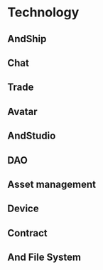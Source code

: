 # Technology


## AndShip

## Chat

## Trade

## Avatar

## AndStudio

## DAO

## Asset management

## Device 

## Contract

## And File System
